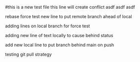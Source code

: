#this is a new test file
this line will create conflict
asdf asdf asdf

rebase force test
new line to put remote branch ahead of local

adding lines on local branch for force test

adding new line of text locally to cause behind status

add new local line to put branch behind main on push

testing git pull strategy
